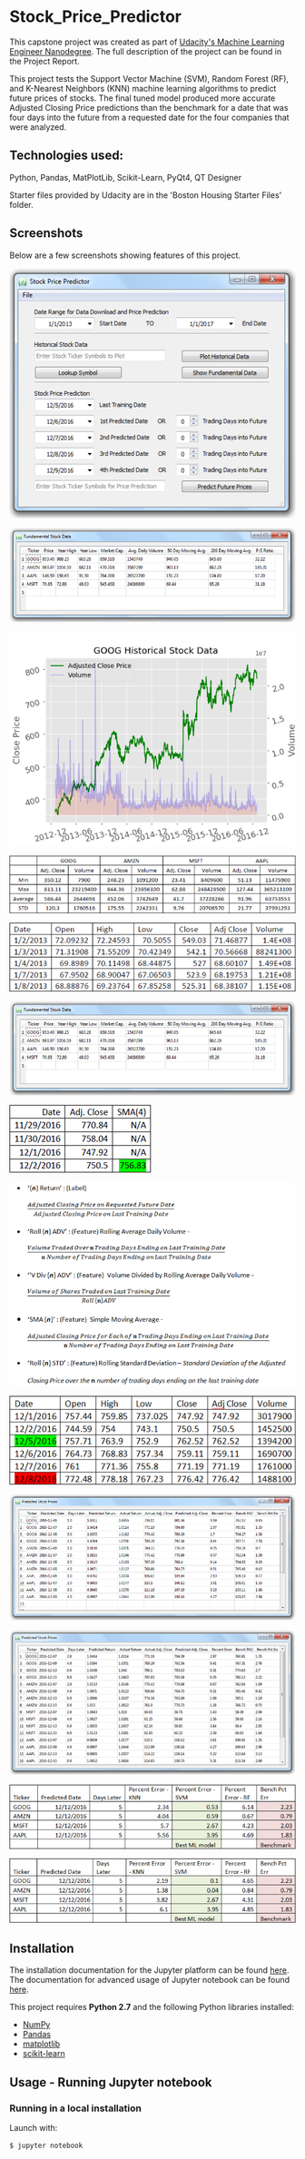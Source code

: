 # Stock_Price_Predictor
This capstone project was created as part of [Udacity's Machine Learning Engineer Nanodegree](https://www.udacity.com/course/machine-learning-engineer-nanodegree--nd009). The full description of the project can be found in the Project Report.

This project tests the Support Vector Machine (SVM), Random Forest (RF), and K-Nearest Neighbors (KNN) machine learning algorithms to predict future prices of stocks. The final tuned model produced more accurate Adjusted Closing Price predictions than the benchmark for a date that was four days into the future from a requested date for the four companies that were analyzed.

## Technologies used:

Python, Pandas, MatPlotLib, Scikit-Learn, PyQt4, QT Designer

Starter files provided by Udacity are in the 'Boston Housing Starter Files' folder. 

## Screenshots
Below are a few screenshots showing features of this project.

![SPP_start_window](SPP_Images/SPP_start_window.png)

![](SPP_Images/SPP_fund_data_window.png)

![](SPP_Images/GOOG_hist_plot.png)

![](SPP_Images/Basic_Stats_4_companies.png)

![](SPP_Images/Sample_AAPL.png)

![](SPP_Images/SPP_fund_data_window.png)

![](SPP_Images/SMA_Benchmark_Example.png)

![](SPP_Images/Feature_Engineering.png)

![](SPP_Images/Last_training_date_example.png)

![](SPP_Images/Prediction_window.png)

![](SPP_Images/Results_window_4x4.png)

![](SPP_Images/Untuned_model_results.png)

![](SPP_Images/Tuned_model_results.png)


## Installation
The installation documentation for the Jupyter platform can be found [here](https://jupyter.readthedocs.io/en/latest/install.html).
The documentation for advanced usage of Jupyter notebook can be found
[here](https://jupyter-notebook.readthedocs.io/en/latest/).


This project requires **Python 2.7** and the following Python libraries installed:

- [NumPy](http://www.numpy.org/)
- [Pandas](http://pandas.pydata.org)
- [matplotlib](http://matplotlib.org/)
- [scikit-learn](http://scikit-learn.org/stable/)


## Usage - Running Jupyter notebook

### Running in a local installation

Launch with:

    $ jupyter notebook
